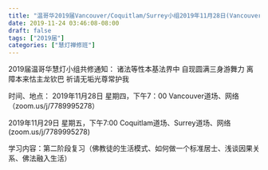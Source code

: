 ```yaml
---
title: "温哥华2019届Vancouver/Coquitlam/Surrey小组2019年11月28日(Vancouver)29日(Coquitla/Surrey)共修"
date: 2019-11-24 03:46:08-08:00
draft: false
tags: ["2019届"]
categories: ["慧灯禅修班"]
---
```

2019届温哥华慧灯小组共修通知：
诸法等性本基法界中
自现圆满三身游舞力
离障本来怙主龙钦巴
祈请无垢光尊常护我

时间、地点：
2019年11月28日 星期四，下午7：00
Vancouver道场、网络（zoom.us/j/7789995278）

2019年11月29日 星期五，下午7:00
Coquitlam道场、Surrey道场、网络(zoom.us/j/7789995278)

学习内容：第二阶段复习（佛教徒的生活模式、如何做一个标准居士、浅谈因果关系、佛法融入生活）
